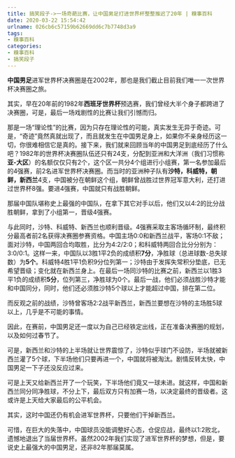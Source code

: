 ```yaml
---
title: 搞笑段子->一场奇葩比赛，让中国男足打进世界杯整整推迟了20年 | 糗事百科
date: 2020-03-22 15:54:42
urlname: 026cb6c57159b62669dd6c7b7748d3a9
tags: 
- 糗事百科
categories:
- 糗事百科
- 搞笑段子
---
```

**中国男足**进军世界杯决赛圈是在2002年，那也是我们截止目前我们唯一一次世界杯决赛圈之旅。

其实，早在20年前的1982年**西班牙世界杯**预选赛，我们曾经大半个身子都跨进了决赛圈，可是，最后一场戏剧性的比赛让我们引憾而归。

那是一场“理论性”的比赛，因为只存在理论性的可能，真实发生无异于奇迹。可是，“奇迹”竟然真就出现了，而且就发生在中国男足身上，如果你不亲身经历这一切，你很难相信它是真的。接下来，我们就来回顾当年的中国男足到底经历了什么吧？1982年的世界杯决赛圈队伍还只有24支，分配到亚洲和大洋洲（我们习惯称**亚-大区**）的名额仅仅只有2个，这个区一共分4个组进行小组赛，第一名参加最后的4强赛，前2名进军世界杯决赛圈。而当时的亚洲种子队有**沙特，科威特，朝鲜，新西兰**4支，中国被分在朝鲜这个组，朝鲜曾战胜过世界冠军意大利，还打进过世界杯8强。要进4强赛，中国就只有战胜朝鲜。

那届中国队堪称史上最强的中国队，在拿下其它对手以后，他们又以4:2的比分战胜朝鲜，拿到了小组第一，晋级4强赛。

与此同时，沙特、科威特、新西兰也顺利晋级。4强赛采取主客场循环制，最终积分最高者前2名获得决赛圈参赛资格。中国主场0:0和新西兰战平，客场0:1不敌；面对沙特，中国两回合均取胜，比分为4:2/2:0；和科威特两回合比分分别为：3:0/0:1。这样一来，中国队以3胜1平2负的成绩积**7分**，净胜球（总进球数-总失球数）为**5个**。科威特4胜1平1负积9分位列第一；沙特由于发挥失常积分垫底，已无希望晋级；变化就在新西兰身上。在最后一场同沙特的比赛之前，新西兰以1胜3平1负的成绩积**5分**，位列第三，净胜球为0个。最后一战，他们必须战胜沙特才能和中国同分，同时，他们还必须胜沙特5个球以上才能超过中国，排在第二位。

而反观之前的战绩，沙特曾客场2:2战平新西兰，新西兰要想在沙特的主场胜5球以上，几乎是不可能的事情。

因此，在赛前，中国男足还一度以为自己已经铁定出线，正在准备决赛圈的规划，以及如何过春节了。

可是，新西兰和沙特的上半场就让世界震惊了，沙特似乎球门不设防，半场就被新西兰灌了5个球，下半场他们只要再进一个，中国就将被淘汰。剧情反转太快，中国男足一下子还没反应过来。

可是上天又给新西兰开了一个玩笑，下半场他们竟又一球未进。就这样，中国和新西兰同分同净胜球，不分上下，最后双方只有加赛一场，以决定最终的晋级者。这或许是上天给大家最后的公平机会。

其实，这时中国还仍有机会进军世界杯，只要他们干掉新西兰。

可惜，在巨大的失落中，中国球员没能调整好心态，仓促应战，最终以1:2败北，遗憾地退出了当届世界杯。虽然2002年我们实现了进军世界杯的梦想，但是，要说史上最强大的中国男足，还非82年那届莫属。


